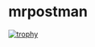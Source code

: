 # mrpostman

[![trophy](https://github-profile-trophy.vercel.app/?username=mrpostman)](https://github.com/ryo-ma/github-profile-trophy)
